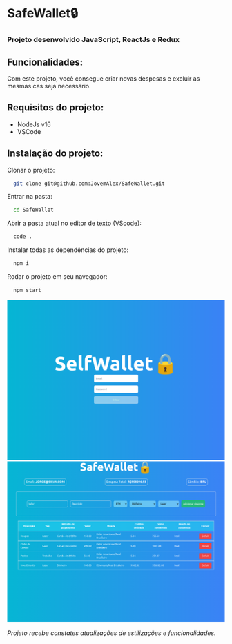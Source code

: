 # SafeWallet🔒

### Projeto desenvolvido JavaScript, ReactJs e Redux

## Funcionalidades:
Com este projeto, você consegue criar novas despesas e excluir as mesmas cas seja necessário.

## Requisitos do projeto:
- NodeJs v16
- VSCode

## Instalação do projeto:

Clonar o projeto:
```bash
  git clone git@github.com:JovemAlex/SafeWallet.git
```

Entrar na pasta:
```bash
  cd SafeWallet
```

Abrir a pasta atual no editor de texto (VScode):
```bash
  code .
```

Instalar todas as dependências do projeto:
```bash
  npm i
```

Rodar o projeto em seu navegador:
```bash
  npm start
```

<img src="src/assets/SafeWallet-login.png" />
<img src="src/assets/SafeWallet-home.png" />

_Projeto recebe constates atualizações de estilizações e funcionalidades._